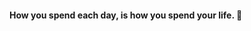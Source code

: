 #### How you spend each day, is how you spend your life. 🧧

<!--
**anthgiang/anthgiang** is a ✨ _special_ ✨ repository because its `README.md` (this file) appears on your GitHub profile.

Here are some ideas to get you started:
-->
